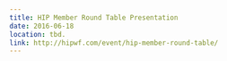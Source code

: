 ```yaml
---
title: HIP Member Round Table Presentation
date: 2016-06-18
location: tbd.
link: http://hipwf.com/event/hip-member-round-table/
---
```


